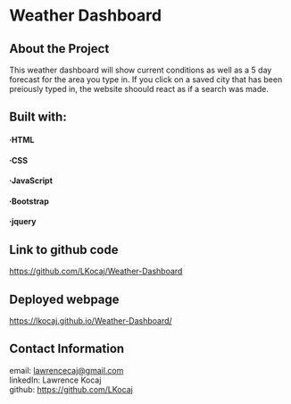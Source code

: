 # Weather Dashboard

## About the Project

This weather dashboard will show current conditions as well as a 5 day forecast for the area you type in. If you click on a saved city that has been preiously typed in, the website shoould react as if a search was made. 

## Built with:
#### ∙HTML
#### ∙CSS
#### ∙JavaScript
#### ∙Bootstrap
#### ∙jquery

## Link to github code

https://github.com/LKocaj/Weather-Dashboard

## Deployed webpage

https://lkocaj.github.io/Weather-Dashboard/

## Contact Information

email: lawrencecaj@gmail.com
<br>
linkedIn: Lawrence Kocaj
<br>
github: https://github.com/LKocaj
